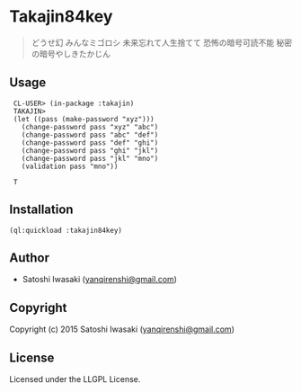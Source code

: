 # Takajin84key
>どうせ幻
みんなミゴロシ
未来忘れて人生捨てて
恐怖の暗号可読不能
秘密の暗号やしきたかじん


## Usage
```common-lisp
 CL-USER> (in-package :takajin)
 TAKAJIN>
 (let ((pass (make-password "xyz")))
   (change-password pass "xyz" "abc")
   (change-password pass "abc" "def")
   (change-password pass "def" "ghi")
   (change-password pass "ghi" "jkl")
   (change-password pass "jkl" "mno")
   (validation pass "mno"))

 T
```


## Installation
```common-lisp
(ql:quickload :takajin84key)
```

## Author

* Satoshi Iwasaki (yanqirenshi@gmail.com)

## Copyright

Copyright (c) 2015 Satoshi Iwasaki (yanqirenshi@gmail.com)

## License

Licensed under the LLGPL License.
